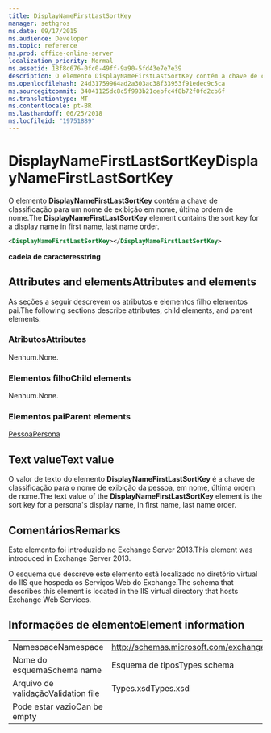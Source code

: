 ```yaml
---
title: DisplayNameFirstLastSortKey
manager: sethgros
ms.date: 09/17/2015
ms.audience: Developer
ms.topic: reference
ms.prod: office-online-server
localization_priority: Normal
ms.assetid: 18f8c676-0fc0-49ff-9a90-5fd43e7e7e39
description: O elemento DisplayNameFirstLastSortKey contém a chave de classificação para um nome de exibição em nome, última ordem de nome.
ms.openlocfilehash: 24d31759964ad2a303ac38f33953f91edec9c5ca
ms.sourcegitcommit: 34041125dc8c5f993b21cebfc4f8b72f0fd2cb6f
ms.translationtype: MT
ms.contentlocale: pt-BR
ms.lasthandoff: 06/25/2018
ms.locfileid: "19751889"
---
```

# <a name="displaynamefirstlastsortkey"></a><span data-ttu-id="0564b-103">DisplayNameFirstLastSortKey</span><span class="sxs-lookup"><span data-stu-id="0564b-103">DisplayNameFirstLastSortKey</span></span>

<span data-ttu-id="0564b-104">O elemento **DisplayNameFirstLastSortKey** contém a chave de classificação para um nome de exibição em nome, última ordem de nome.</span><span class="sxs-lookup"><span data-stu-id="0564b-104">The **DisplayNameFirstLastSortKey** element contains the sort key for a display name in first name, last name order.</span></span> 
  
```XML
<DisplayNameFirstLastSortKey></DisplayNameFirstLastSortKey>
```

 <span data-ttu-id="0564b-105">**cadeia de caracteres**</span><span class="sxs-lookup"><span data-stu-id="0564b-105">**string**</span></span>
## <a name="attributes-and-elements"></a><span data-ttu-id="0564b-106">Attributes and elements</span><span class="sxs-lookup"><span data-stu-id="0564b-106">Attributes and elements</span></span>

<span data-ttu-id="0564b-107">As seções a seguir descrevem os atributos e elementos filho elementos pai.</span><span class="sxs-lookup"><span data-stu-id="0564b-107">The following sections describe attributes, child elements, and parent elements.</span></span>
  
### <a name="attributes"></a><span data-ttu-id="0564b-108">Atributos</span><span class="sxs-lookup"><span data-stu-id="0564b-108">Attributes</span></span>

<span data-ttu-id="0564b-109">Nenhum.</span><span class="sxs-lookup"><span data-stu-id="0564b-109">None.</span></span>
  
### <a name="child-elements"></a><span data-ttu-id="0564b-110">Elementos filho</span><span class="sxs-lookup"><span data-stu-id="0564b-110">Child elements</span></span>

<span data-ttu-id="0564b-111">Nenhum.</span><span class="sxs-lookup"><span data-stu-id="0564b-111">None.</span></span>
  
### <a name="parent-elements"></a><span data-ttu-id="0564b-112">Elementos pai</span><span class="sxs-lookup"><span data-stu-id="0564b-112">Parent elements</span></span>

[<span data-ttu-id="0564b-113">Pessoa</span><span class="sxs-lookup"><span data-stu-id="0564b-113">Persona</span></span>](persona.md)
  
## <a name="text-value"></a><span data-ttu-id="0564b-114">Text value</span><span class="sxs-lookup"><span data-stu-id="0564b-114">Text value</span></span>

<span data-ttu-id="0564b-115">O valor de texto do elemento **DisplayNameFirstLastSortKey** é a chave de classificação para o nome de exibição da pessoa, em nome, última ordem de nome.</span><span class="sxs-lookup"><span data-stu-id="0564b-115">The text value of the **DisplayNameFirstLastSortKey** element is the sort key for a persona's display name, in first name, last name order.</span></span> 
  
## <a name="remarks"></a><span data-ttu-id="0564b-116">Comentários</span><span class="sxs-lookup"><span data-stu-id="0564b-116">Remarks</span></span>

<span data-ttu-id="0564b-117">Este elemento foi introduzido no Exchange Server 2013.</span><span class="sxs-lookup"><span data-stu-id="0564b-117">This element was introduced in Exchange Server 2013.</span></span>
  
<span data-ttu-id="0564b-118">O esquema que descreve este elemento está localizado no diretório virtual do IIS que hospeda os Serviços Web do Exchange.</span><span class="sxs-lookup"><span data-stu-id="0564b-118">The schema that describes this element is located in the IIS virtual directory that hosts Exchange Web Services.</span></span>
  
## <a name="element-information"></a><span data-ttu-id="0564b-119">Informações de elemento</span><span class="sxs-lookup"><span data-stu-id="0564b-119">Element information</span></span>

|||
|:-----|:-----|
|<span data-ttu-id="0564b-120">Namespace</span><span class="sxs-lookup"><span data-stu-id="0564b-120">Namespace</span></span>  <br/> |http://schemas.microsoft.com/exchange/services/2006/types  <br/> |
|<span data-ttu-id="0564b-121">Nome do esquema</span><span class="sxs-lookup"><span data-stu-id="0564b-121">Schema name</span></span>  <br/> |<span data-ttu-id="0564b-122">Esquema de tipos</span><span class="sxs-lookup"><span data-stu-id="0564b-122">Types schema</span></span>  <br/> |
|<span data-ttu-id="0564b-123">Arquivo de validação</span><span class="sxs-lookup"><span data-stu-id="0564b-123">Validation file</span></span>  <br/> |<span data-ttu-id="0564b-124">Types.xsd</span><span class="sxs-lookup"><span data-stu-id="0564b-124">Types.xsd</span></span>  <br/> |
|<span data-ttu-id="0564b-125">Pode estar vazio</span><span class="sxs-lookup"><span data-stu-id="0564b-125">Can be empty</span></span>  <br/> ||
   


